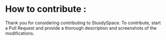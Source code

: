# How to contribute :

Thank you for considering contributing to StusdySpace. To contribute, start a Pull Request and provide a thorough description and screenshots of the modifications.
